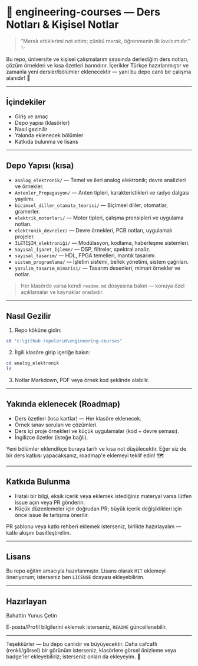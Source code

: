 # 🎉 engineering-courses — Ders Notları & Kişisel Notlar

> “Merak ettiklerimi not ettim; çünkü merak, öğrenmenin ilk kıvılcımıdır.” ✨

Bu repo, üniversite ve kişisel çalışmalarım sırasında derlediğim ders notları, çözüm örnekleri ve kısa özetleri barındırır. İçerikler Türkçe hazırlanmıştır ve zamanla yeni dersler/bölümler eklenecektir — yani bu depo canlı bir çalışma alanıdır! 🚀

---

## İçindekiler

- Giriş ve amaç
- Depo yapısı (klasörler)
- Nasıl gezinilir
- Yakında eklenecek bölümler
- Katkıda bulunma ve lisans

---

## Depo Yapısı (kısa)

- `analog_elektronik/` — Temel ve ileri analog elektronik; devre analizleri ve örnekler.
- `Antenler_Propagasyon/` — Anten tipleri, karakteristikleri ve radyo dalgası yayılımı.
- `bicimsel_diller_otamata_teorisi/` — Biçimsel diller, otomatlar, gramerler.
- `elektrik_motorları/` — Motor tipleri, çalışma prensipleri ve uygulama notları.
- `elektronik_devreler/` — Devre örnekleri, PCB notları, uygulamalı projeler.
- `İLETİŞİM_elektroniği/` — Modülasyon, kodlama, haberleşme sistemleri.
- `Sayısal_İşaret_İşleme/` — DSP, filtreler, spektral analiz.
- `sayısal_tasarım/` — HDL, FPGA temelleri, mantık tasarımı.
- `sistem_programlama/` — İşletim sistemi, bellek yönetimi, sistem çağrıları.
- `yazılım_tasarım_mimarisi/` — Tasarım desenleri, mimari örnekler ve notlar.

> Her klasörde varsa kendi `readme.md` dosyasına bakın — konuya özel açıklamalar ve kaynaklar oradadır.

---

## Nasıl Gezilir

1. Repo köküne gidin:

```powershell
cd "c:\github repolarım\engineering-courses"
```

2. İlgili klasöre girip içeriğe bakın:

```powershell
cd analog_elektronik
ls
```

3. Notlar Markdown, PDF veya örnek kod şeklinde olabilir.

---

## Yakında eklenecek (Roadmap)

- Ders özetleri (kısa kartlar) — Her klasöre eklenecek.
- Örnek sınav soruları ve çözümleri.
- Ders içi proje örnekleri ve küçük uygulamalar (kod + devre şeması).
- İngilizce özetler (isteğe bağlı).

Yeni bölümler eklendikçe buraya tarih ve kısa not düşülecektir. Eğer siz de bir ders katkısı yapacaksanız, roadmap'e eklemeyi teklif edin! 🗺️

---

## Katkıda Bulunma

- Hatalı bir bilgi, eksik içerik veya eklemek istediğiniz materyal varsa lütfen issue açın veya PR gönderin.
- Küçük düzenlemeler için doğrudan PR; büyük içerik değişiklikleri için önce issue ile tartışma önerilir.

PR şablonu veya katkı rehberi eklemek isterseniz, birlikte hazırlayalım — katkı akışını basitleştirelim.

---

## Lisans

Bu repo eğitim amacıyla hazırlanmıştır. Lisans olarak `MIT` eklemeyi öneriyorum; isterseniz ben `LICENSE` dosyası ekleyebilirim.

---

## Hazırlayan

Bahattin Yunus Çetin

E-posta/Profil bilgilerini eklemek isterseniz, `README` güncellenebilir.

---

Teşekkürler — bu depo canlıdır ve büyüyecektir. Daha cafcaflı (renkli/görsel) bir görünüm isterseniz, klasörlere görsel önizleme veya badge'ler ekleyebiliriz; isterseniz onları da ekleyeyim. 🎨
